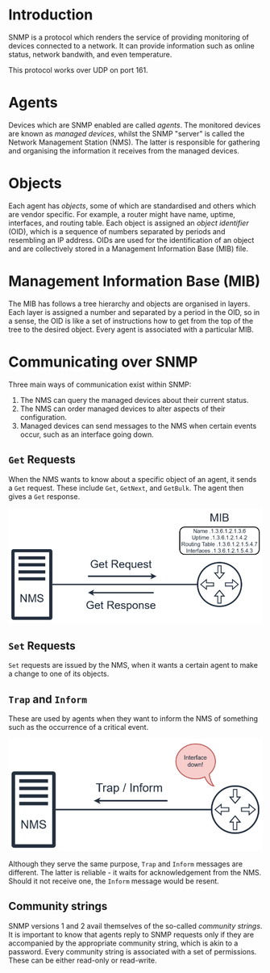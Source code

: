 # Introduction
SNMP is a protocol which renders the service of providing monitoring of devices connected to a network. It can provide information such as online status, network bandwith, and even temperature.

This protocol works over UDP on port 161.

# Agents
Devices which are SNMP enabled are called *agents*. The monitored devices are known as *managed devices*, whilst the SNMP "server" is called the Network Management Station (NMS). The latter is responsible for gathering and organising the information it receives from the managed devices.

# Objects
Each agent has *objects*, some of which are standardised and others which are vendor specific. For example, a router might have name, uptime, interfaces, and routing table. Each object is assigned an *object identifier* (OID), which is a sequence of numbers separated by periods and resembling an IP address. OIDs are used for the identification of an object and are collectively stored in a Management Information Base (MIB) file.

# Management Information Base (MIB)
The MIB has follows a tree hierarchy and objects are organised in layers. Each layer is assigned a number and separated by a period in the OID, so in a sense, the OID is like a set of instructions how to get from the top of the tree to the desired object. Every agent is associated with a particular MIB.


# Communicating over SNMP
Three main ways of communication exist within SNMP:

1. The NMS can query the managed devices about their current status.
2. The NMS can order managed devices to alter aspects of their configuration.
3. Managed devices can send messages to the NMS when certain events occur, such as an interface going down.

## `Get` Requests
When the NMS wants to know about a specific object of an agent, it sends a `Get` request. These include `Get`, `GetNext`, and `GetBulk`. The agent then gives a `Get` response.

![](Resources/Images/SNMP_Get_request.png)

## `Set` Requests
`Set` requests are issued by the NMS, when it wants a certain agent to make a change to one of its objects.

## `Trap` and `Inform`
These are used by agents when they want to inform the NMS of something such as the occurrence of a critical event.

![](Resources/Images/SNMP_trap_inform.png)

Although they serve the same purpose, `Trap` and `Inform` messages are different. The latter is reliable - it waits for acknowledgement from the NMS. Should it not receive one, the `Inform` message would be resent.

## Community strings
SNMP versions 1 and 2 avail themselves of the so-called *community strings*. It is important to know that agents reply to SNMP requests only if they are accompanied by the appropriate community string, which is akin to a password. Every community string is associated with a set of permissions. These can be either read-only or read-write.